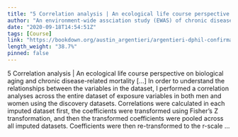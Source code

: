 ```yaml
---
title: "5 Correlation analysis | An ecological life course perspective on biological aging and chronic disease-related mortality"
author: "An environment-wide assciation study (EWAS) of chronic disease mortality in the UK Biobank, Submitted for the confirmation of DPhil status, University of Oxford"
date: "2020-09-18T14:54:51Z"
tags: [Course]
link: "https://bookdown.org/austin_argentieri/argentieri-dphil-confirmation/"
length_weight: "38.7%"
pinned: false
---
```


5 Correlation analysis | An ecological life course perspective on biological aging and chronic disease-related mortality [...] In order to understand the relationships between the variables in the dataset, I performed a correlation analyses across the entire dataset of exposure variables in both men and women using the discovery datasets. Correlations were calculated in each imputed dataset first, the coefficients were transformed using Fisher’s Z transformation, and then the transformed coefficients were pooled across all imputed datasets. Coefficients were then re-transformed to the r-scale  ...
